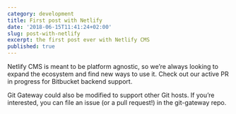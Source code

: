 ```yaml
---
category: development
title: First post with Netlify
date: '2018-06-15T11:41:24+02:00'
slug: post-with-netlify
excerpt: the first post ever with Netlify CMS
published: true
---
```

Netlify CMS is meant to be platform agnostic, so we’re always looking to expand the ecosystem and find new ways to use it. Check out our active PR in progress for Bitbucket backend support.



Git Gateway could also be modified to support other Git hosts. If you’re interested, you can file an issue (or a pull request!) in the git-gateway repo.
